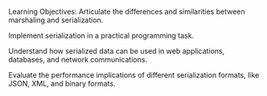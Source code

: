 Learning Objectives:
Articulate the differences and similarities between marshaling and serialization.

Implement serialization in a practical programming task.

Understand how serialized data can be used in web applications, databases, and network communications.

Evaluate the performance implications of different serialization formats, like JSON, XML, and binary formats.
